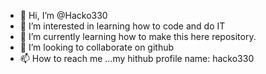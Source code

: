 - 👋 Hi, I’m @Hacko330
- 👀 I’m interested in learning how to code and do IT
- 🌱 I’m currently learning how to make this here repository.
- 💞️ I’m looking to collaborate on github
- 📫 How to reach me ...my hithub profile name: hacko330

<!---
Hacko330/
           is a ✨ special ✨ repository because its `README.md` (this file) appears on your GitHub profile.
You can click the Preview link to take a look at your changes.
--->

